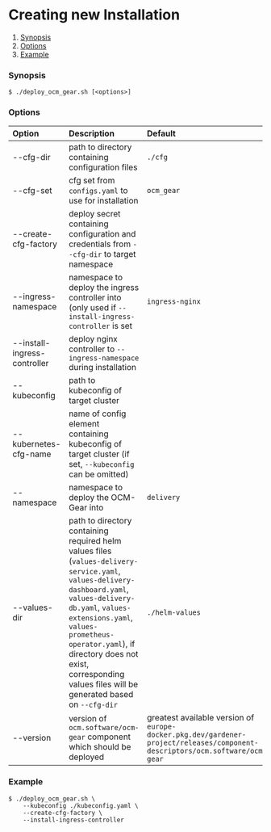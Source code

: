 # Creating new Installation

1. [Synopsis](#synopsis)
2. [Options](#options)
3. [Example](#example)

<a id="synopsis"></a>
### Synopsis
```
$ ./deploy_ocm_gear.sh [<options>]
```

<a id="options"></a>
### Options
| Option | Description | Default | Required |
| :----- | :---------- | :------ | :------: |
| --cfg-dir | path to directory containing configuration files | `./cfg` | x |
| --cfg-set | cfg set from `configs.yaml` to use for installation | `ocm_gear` | x |
| --create-cfg-factory | deploy secret containing configuration and credentials from `--cfg-dir` to target namespace | | |
| --ingress-namespace | namespace to deploy the ingress controller into (only used if `--install-ingress-controller` is set | `ingress-nginx` | |
| --install-ingress-controller | deploy nginx controller to `--ingress-namespace` during installation | | |
| --kubeconfig | path to kubeconfig of target cluster | | x |
| --kubernetes-cfg-name | name of config element containing kubeconfig of target cluster (if set, `--kubeconfig` can be omitted) | | |
| --namespace | namespace to deploy the OCM-Gear into | `delivery` | x |
| --values-dir | path to directory containing required helm values files (`values-delivery-service.yaml`, `values-delivery-dashboard.yaml`, `values-delivery-db.yaml`, `values-extensions.yaml`, `values-prometheus-operator.yaml`), if directory does not exist, corresponding values files will be generated based on `--cfg-dir` | `./helm-values` | x |
| --version | version of `ocm.software/ocm-gear` component which should be deployed | greatest available version of `europe-docker.pkg.dev/gardener-project/releases/component-descriptors/ocm.software/ocm-gear` | |

<a id="example"></a>
### Example
```
$ ./deploy_ocm_gear.sh \
    --kubeconfig ./kubeconfig.yaml \
    --create-cfg-factory \
    --install-ingress-controller
```
